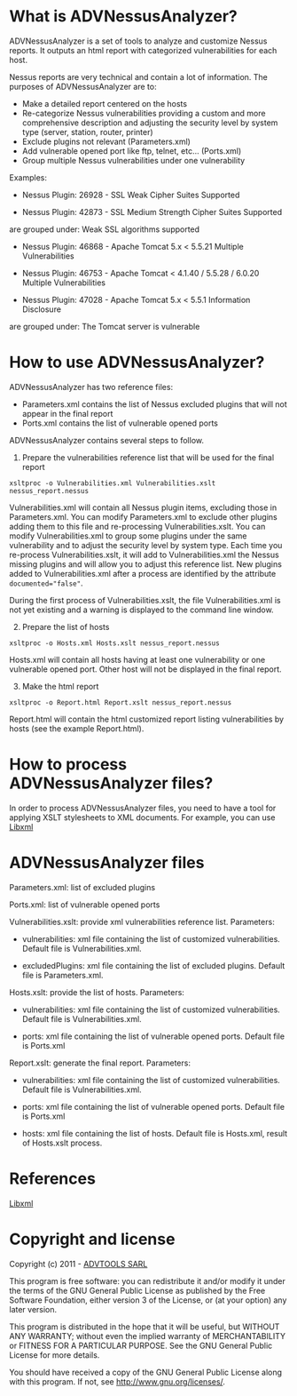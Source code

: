 # What is ADVNessusAnalyzer?

ADVNessusAnalyzer is a set of tools to analyze and customize Nessus reports. It outputs an html report with categorized vulnerabilities for each host.

Nessus reports are very technical and contain a lot of information. The purposes of ADVNessusAnalyzer are to:

- Make a detailed report centered on the hosts
- Re-categorize Nessus vulnerabilities providing a custom and more comprehensive description and adjusting the security level by system type (server, station, router, printer)
- Exclude plugins not relevant (Parameters.xml)
- Add vulnerable opened port like ftp, telnet, etc... (Ports.xml)
- Group multiple Nessus vulnerabilities under one vulnerability

Examples:

- Nessus Plugin: 26928 - SSL Weak Cipher Suites Supported

- Nessus Plugin: 42873 - SSL Medium Strength Cipher Suites Supported

are grouped under: Weak SSL algorithms supported

- Nessus Plugin: 46868 - Apache Tomcat 5.x &lt; 5.5.21 Multiple Vulnerabilities

- Nessus Plugin: 46753 - Apache Tomcat &lt; 4.1.40 / 5.5.28 / 6.0.20 Multiple Vulnerabilities

- Nessus Plugin: 47028 - Apache Tomcat 5.x &lt; 5.5.1 Information Disclosure

are grouped under: The Tomcat server is vulnerable

# How to use ADVNessusAnalyzer?

ADVNessusAnalyzer has two reference files:

- Parameters.xml contains the list of Nessus excluded plugins that will not appear in the final report
- Ports.xml contains the list of vulnerable opened ports

ADVNessusAnalyzer contains several steps to follow.

1. Prepare the vulnerabilities reference list that will be used for the final report

`xsltproc -o Vulnerabilities.xml Vulnerabilities.xslt nessus_report.nessus`

Vulnerabilities.xml will contain all Nessus plugin items, excluding those in Parameters.xml. You can modify Parameters.xml to exclude other plugins adding them to this file and re-processing Vulnerabilities.xslt. You can modify Vulnerabilities.xml to group some plugins under the same vulnerability and to adjust the security level by system type. Each time you re-process Vulnerabilities.xslt, it will add to Vulnerabilities.xml the Nessus missing plugins and will allow you to adjust this reference list. New plugins added to Vulnerabilities.xml after a process are identified by the attribute `documented="false"`.

During the first process of Vulnerabilities.xslt, the file Vulnerabilities.xml is not yet existing and a warning is displayed to the command line window.

2. Prepare the list of hosts

`xsltproc -o Hosts.xml Hosts.xslt nessus_report.nessus`

Hosts.xml will contain all hosts having at least one vulnerability or one vulnerable opened port. Other host will not be displayed in the final report.

3. Make the html report

`xsltproc -o Report.html Report.xslt nessus_report.nessus`

Report.html will contain the html customized report listing vulnerabilities by hosts (see the example Report.html).

# How to process ADVNessusAnalyzer files?

In order to process ADVNessusAnalyzer files, you need to have a tool for applying XSLT stylesheets to XML documents. For example, you can use [Libxml](http://www.zlatkovic.com/libxml.en.html)

# ADVNessusAnalyzer files

Parameters.xml: list of excluded plugins

Ports.xml: list of vulnerable opened ports

Vulnerabilities.xslt: provide xml vulnerabilities reference list. Parameters:

- vulnerabilities: xml file containing the list of customized vulnerabilities. Default file is Vulnerabilities.xml.

- excludedPlugins: xml file containing the list of excluded plugins. Default file is Parameters.xml.

Hosts.xslt: provide the list of hosts. Parameters:

- vulnerabilities: xml file containing the list of customized vulnerabilities. Default file is Vulnerabilities.xml.

- ports: xml file containing the list of vulnerable opened ports. Default file is Ports.xml

Report.xslt: generate the final report. Parameters:

- vulnerabilities: xml file containing the list of customized vulnerabilities. Default file is Vulnerabilities.xml.

- ports: xml file containing the list of vulnerable opened ports. Default file is Ports.xml

- hosts: xml file containing the list of hosts. Default file is Hosts.xml, result of Hosts.xslt process.

# References

[Libxml](http://www.zlatkovic.com/libxml.en.html)

# Copyright and license

Copyright (c) 2011 - [ADVTOOLS SARL](http://www.advtools.com)
 
This program is free software: you can redistribute it and/or modify it under the terms of the GNU General Public License as published by the Free Software Foundation, either version 3 of the License, or (at your option) any later version.

This program is distributed in the hope that it will be useful, but WITHOUT ANY WARRANTY; without even the implied warranty of MERCHANTABILITY or FITNESS FOR A PARTICULAR PURPOSE.  See the GNU General Public License for more details.

You should have received a copy of the GNU General Public License along with this program.  If not, see <http://www.gnu.org/licenses/>.
